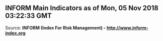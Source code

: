 ## INFORM Main Indicators as of Mon, 05 Nov 2018 03:22:33 GMT

Source: **INFORM (Index For Risk Management) - http://www.inform-index.org**